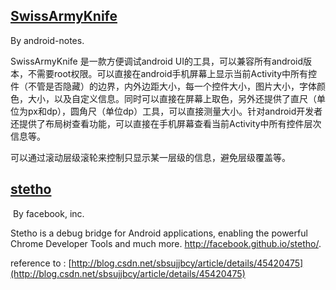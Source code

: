 ## [SwissArmyKnife](https://github.com/android-notes/SwissArmyKnife)

  By android-notes.
  
  SwissArmyKnife 是一款方便调试android UI的工具，可以兼容所有android版本，不需要root权限。可以直接在android手机屏幕上显示当前Activity中所有控件（不管是否隐藏）的边界，内外边距大小，每一个控件大小，图片大小，字体颜色，大小，以及自定义信息。同时可以直接在屏幕上取色，另外还提供了直尺（单位为px和dp），圆角尺（单位dp）工具，可以直接测量大小。针对android开发者还提供了布局树查看功能，可以直接在手机屏幕查看当前Activity中所有控件层次信息等。

  可以通过滚动层级滚轮来控制只显示某一层级的信息，避免层级覆盖等。
  
## [stetho](https://github.com/facebook/stetho)

  By facebook, inc.
  
  Stetho is a debug bridge for Android applications, enabling the powerful Chrome Developer Tools and much more. http://facebook.github.io/stetho/.
  
  reference to : [http://blog.csdn.net/sbsujjbcy/article/details/45420475](http://blog.csdn.net/sbsujjbcy/article/details/45420475)
